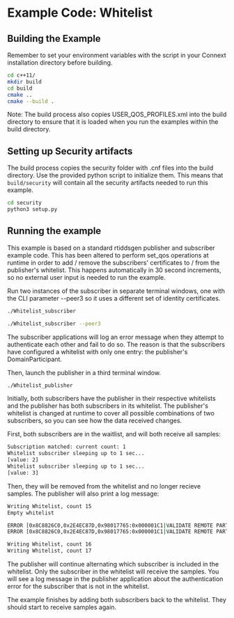 # Example Code: Whitelist

## Building the Example

Remember to set your environment variables with the script in your Connext
installation directory before building.

```sh
cd c++11/
mkdir build
cd build
cmake ..
cmake --build .
```

Note: The build process also copies USER_QOS_PROFILES.xml into the build
directory to ensure that it is loaded when you run the examples within the build
directory.

## Setting up Security artifacts

The build process copies the security folder with .cnf files into the build
directory. Use the provided python script to initialize them. This means that
`build/security` will contain all the security artifacts needed to run this example.

```sh
cd security
python3 setup.py
```

## Running the example

This example is based on a standard rtiddsgen publisher and subscriber example
code. This has been altered to perform set_qos operations at runtime in order to
add / remove the subscribers' certificates to / from the publisher's whitelist.
This happens automatically in 30 second increments, so no external user input
is needed to run the example.

Run two instances of the subscriber in separate terminal windows, one with the
CLI parameter --peer3 so it uses a different set of identity certificates.

```sh
./Whitelist_subscriber
```

```sh
./Whitelist_subscriber --peer3
```

The subscriber applications will log an error message when they attempt to
authenticate each other and fail to do so. The reason is that the subscribers
have configured a whitelist with only one entry: the publisher's DomainParticipant.

Then, launch the publisher in a third terminal window.

```sh
./Whitelist_publisher
```

Initially, both subscribers have the publisher in their respective whitelists
and the publisher has both subscribers in its whitelist. The publisher's
whitelist is changed at runtime to cover all possible combinations of two
subscribers, so you can see how the data received changes.

First, both subscribers are in the waitlist, and will both receive all samples:

```sh
Subscription matched: current count: 1
Whitelist subscriber sleeping up to 1 sec...
[value: 2]
Whitelist subscriber sleeping up to 1 sec...
[value: 3]
```

Then, they will be removed from the whitelist and no longer recieve samples.
The publisher will also print a log message:

```sh
Writing Whitelist, count 15
Empty whitelist

ERROR [0x8C8826C0,0x2E4EC87D,0x98017765:0x000001C1|VALIDATE REMOTE PARTICIPANT IDENTITY|CHECK AUTHENTICATION STATUS|LC:SEC]PRESParticipant_onSecurityIdentityEventListener:{"DDS:Security:LogTopicV2":{"f":"10","s":"3","t":{"s":"1699541683","n":"233309000"},"h":"RTISP-10036","i":"0.0.0.0","a":"RTI Secure DDS Application","p":"117701","k":"security","x":[{"DDS":[{"domain_id":"0"},{"guid":"8c8826c0.2e4ec87d.98017765.1c1"},{"plugin_class":"Authentication"},{"plugin_method":"PRESParticipant_onSecurityIdentityEventListener"}]}],"m":"remote participant eeb57cb4.71cef80b.6ff1b8fd identity status revoked by subject name whitelist for local participant 8c8826c0.2e4ec87d.98017765"}}
ERROR [0x8C8826C0,0x2E4EC87D,0x98017765:0x000001C1|VALIDATE REMOTE PARTICIPANT IDENTITY|CHECK AUTHENTICATION STATUS|LC:SEC]PRESParticipant_onSecurityIdentityEventListener:{"DDS:Security:LogTopicV2":{"f":"10","s":"3","t":{"s":"1699541683","n":"234514000"},"h":"RTISP-10036","i":"0.0.0.0","a":"RTI Secure DDS Application","p":"117701","k":"security","x":[{"DDS":[{"domain_id":"0"},{"guid":"8c8826c0.2e4ec87d.98017765.1c1"},{"plugin_class":"Authentication"},{"plugin_method":"PRESParticipant_onSecurityIdentityEventListener"}]}],"m":"remote participant a583f60d.25b380b0.9853f1db identity status revoked by subject name whitelist for local participant 8c8826c0.2e4ec87d.98017765"}}

Writing Whitelist, count 16
Writing Whitelist, count 17
```

The publisher will continue alternating which subscriber is included in the
whitelist. Only the subscriber in the whitelist will receive the samples.
You will see a log message in the publisher application about the authentication
error for the subscriber that is not in the whitelist.

The example finishes by adding both subscribers back to the whitelist.
They should start to receive samples again.

